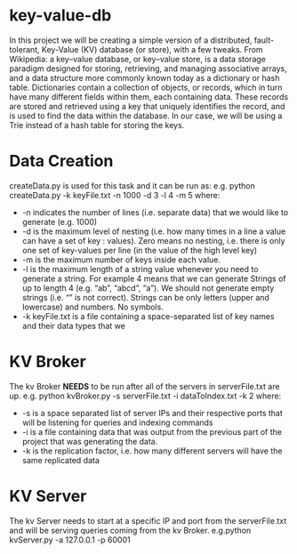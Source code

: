 # key-value-db
In this project we will be creating a simple version of a distributed, fault-tolerant, Key-Value (KV) database (or store), with a few tweaks. From Wikipedia: a key–value database, or key–value store, is a data storage paradigm designed for storing, retrieving, and managing associative arrays, and a data structure more commonly known today as a dictionary or hash table. Dictionaries contain a collection of objects, or records, which in turn have many different fields within them, each containing data. These records are stored and retrieved using a key that uniquely identifies the record, and is used to find the data within the database. In our case, we will be using a Trie instead of a hash table for storing the keys.

# Data Creation

createData.py is used for this task and it can be run as:
e.g. python createData.py -k keyFile.txt -n 1000 -d 3 -l 4 -m 5
where:
* -n indicates the number of lines (i.e. separate data) that we would like to generate (e.g. 1000)
* -d is the maximum level of nesting (i.e. how many times in a line a value can have a set of key :
    values). Zero means no nesting, i.e. there is only one set of key-values per line (in the value of the
    high level key)
* -m is the maximum number of keys inside each value.
* -l is the maximum length of a string value whenever you need to generate a string. For example 4
    means that we can generate Strings of up to length 4 (e.g. “ab”, “abcd”, “a”). We should not generate
    empty strings (i.e. “” is not correct). Strings can be only letters (upper and lowercase) and numbers. No
    symbols.
* -k keyFile.txt is a file containing a space-separated list of key names and their data types that we

# KV Broker
The kv Broker **NEEDS** to be run after all of the servers in serverFile.txt are up.
e.g. python kvBroker.py -s serverFile.txt -i dataToIndex.txt -k 2
where:
* -s is a space separated list of server IPs and their respective ports that will be listening for queries and indexing commands
* -i is a file containing data that was output from the previous part of the project that was generating the data.
* -k is the replication factor, i.e. how many different servers will have the same replicated data

# KV Server
The kv Server needs to start at a specific IP and port from the serverFile.txt and will be serving queries coming from the kv Broker.
e.g.python kvServer.py -a 127.0.0.1 -p 60001